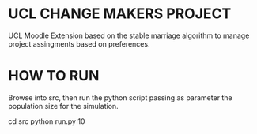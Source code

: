 # UCL CHANGE MAKERS PROJECT
UCL Moodle Extension based on the stable marriage algorithm to manage project assingments based on preferences.

# HOW TO RUN
Browse into src, then run the python script passing as parameter the population size for the simulation.

cd src
python run.py 10